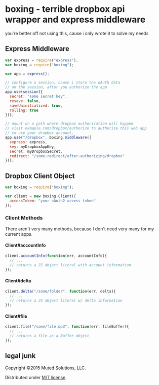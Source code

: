 # boxing - terrible dropbox api wrapper and express middleware

you're better off not using this, cause i only wrote it to solve my needs

## Express Middleware

```js
var express = require("express");
var boxing = require("boxing");

var app = express();

// configure a session, cause i store the oAuth data
// on the session, after you authorize the app
app.use(session({
  secret: "some secret key",
  resave: false,
  saveUninitialized: true,
  rolling: true
}));

// mount on a path where dropbox authorization will happen
// visit exmaple.com/dropbox/authorize to authorize this web app
// to use your dropbox account.
app.use("/dropbox", boxing.middleware({
  express: express,
  key: myDropboxAppKey,
  secret: myDropboxSecret,
  redirect: "/some-redirect/after-authorizing/dropbox"
}));
```

## Dropbox Client Object

```js
var boxing = require("boxing");

var client = new boxing.Client({
  accessToken: "your oAuth2 access token"
});
```

### Client Methods

There aren't very many methods, because I don't need
very many for my current apps.

#### Client#accountInfo

```js
client.accountInfo(function(err, accountInfo){
  // ...
  // returns a JS object literal with account information
});
```

#### Client#delta

```js
client.delta("/some/folder", function(err, delta){
  // ...
  // returns a JS object literal w/ delta information
});
```

#### Client#file

```js
client.file("/some/file.mp3", function(err, fileBuffer){
  // ...
  // returns a file as a Buffer object
});
```

## legal junk

Copyright &copy;2015 Muted Solutions, LLC.

Distributed under [MIT license](http://mutedsolutions.mit-license.org).
